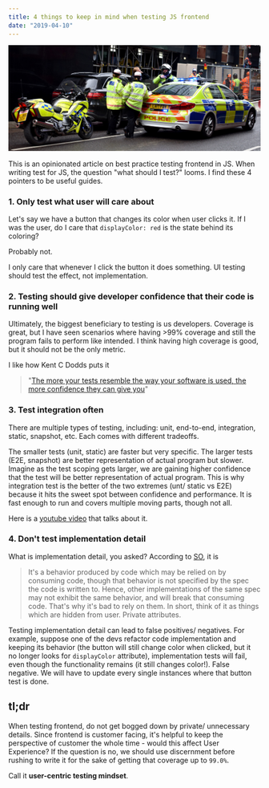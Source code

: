 ```yaml
---
title: 4 things to keep in mind when testing JS frontend
date: "2019-04-10"
---
```


![test police](./test-police.jpg)

This is an opinionated article on best practice testing frontend in JS. 
When writing test for JS, the question "what should I test?" looms.
I find these 4 pointers to be useful guides.


### 1. Only test what user will care about

Let's say we have a button that changes its color when user clicks it. If I was the user, do I care that `displayColor: red` is the state behind its coloring? 

Probably not. 

I only care that whenever I click the button it does something.
UI testing should test the effect, not implementation.

### 2. Testing should give developer confidence that their code is running well

Ultimately, the biggest beneficiary to testing is us developers. Coverage is great, but I have seen scenarios where having >99% coverage and still the program fails to perform like intended. I think having high coverage is good, but it should not be the only metric. 

I like how Kent C Dodds puts it

>"[The more your tests resemble the way your software is used, the more confidence they can give you](https://twitter.com/kentcdodds/status/977018512689455106)"

### 3. Test integration often

There are multiple types of testing, including: unit, end-to-end, integration, static, snapshot, etc. Each comes with different tradeoffs. 

The smaller tests (unit, static) are faster but very specific. The larger tests (E2E, snapshot) are better representation of actual program but slower. Imagine as the test scoping gets larger, we are gaining higher confidence that the test will be better representation of actual program. This is why integration test is the better of the two extremes (unt/ static vs E2E) because it hits the sweet spot between confidence and performance. It is fast enough to run and covers multiple moving parts, though not all.

Here is a [youtube video](https://www.youtube.com/watch?list=PLV5CVI1eNcJgNqzNwcs4UKrlJdhfDjshf&v=Fha2bVoC8SE) that talks about it.

### 4. Don't test implementation detail

What is implementation detail, you asked? According to [SO](https://stackoverflow.com/questions/1777719/what-is-the-definition-of-an-implementation-detail), it is 

> It's a behavior produced by code which may be relied on by consuming code, though that behavior is not specified by the spec the code is written to. Hence, other implementations of the same spec may not exhibit the same behavior, and will break that consuming code. That's why it's bad to rely on them.
In short, think of it as things which are hidden from user. Private attributes. 

Testing implementation detail can lead to false positives/ negatives. For example, suppose one of the devs refactor code implementation and keeping its behavior (the button will still change color when clicked, but it no longer looks for `displayColor` attribute), implementation tests will fail, even though the functionality remains (it still changes color!). False negative. We will have to update every single instances where that button test is done.

## tl;dr

When testing frontend, do not get bogged down by private/ unnecessary details. Since frontend is customer facing, it's helpful to keep the perspective of customer the whole time - would this affect User Experience? If the question is no, we should use discernment before rushing to write it for the sake of getting that coverage up to `99.0%`. 

Call it __user-centric testing mindset__.
